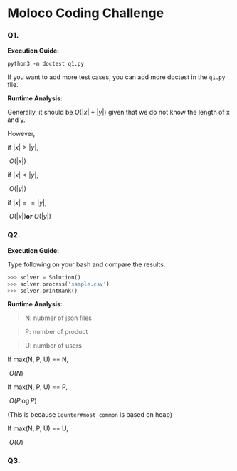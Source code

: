 # Moloco Coding Challenge

### 

### Q1.

**Execution Guide:**

```python3 -m doctest q1.py```

If you want to add more test cases, you can add more doctest in the `q1.py` file.



**Runtime Analysis:**

Generally, it should be $O(|x| + |y|)​$ given that we do not know the length of x and y.

However, 

if $|x| > |y|​$,

​	$O(|x|)​$

if $|x| < |y|$,

​	$O(|y|)​$

if $|x| == |y|​$,

​	$O(|x|)​$ **or** $O(|y|)​$





### Q2.

**Execution Guide:**

Type following on your bash and compare the results.

```python
>>> solver = Solution() 
>>> solver.process('sample.csv')
>>> solver.printRank()
```



**Runtime Analysis:**

>  N: nubmer of json files

>  P: number of product 

>  U: number of users

If max(N, P, U) == N,

​	$O(N)$

If max(N, P, U) == P,

​	$O(P\log P)$

(This is because `Counter#most_common` is based on heap)

If max(N, P, U) == U,

​	$O(U)$





### Q3. 



